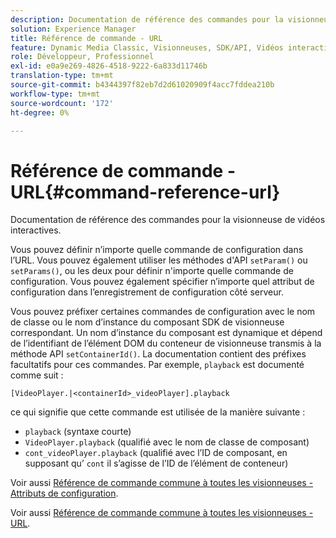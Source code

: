 ```yaml
---
description: Documentation de référence des commandes pour la visionneuse de vidéos interactives.
solution: Experience Manager
title: Référence de commande - URL
feature: Dynamic Media Classic, Visionneuses, SDK/API, Vidéos interactives
role: Développeur, Professionnel
exl-id: e0a9e269-4826-4518-9222-6a833d11746b
translation-type: tm+mt
source-git-commit: b4344397f82eb7d2d61020909f4acc7fddea210b
workflow-type: tm+mt
source-wordcount: '172'
ht-degree: 0%

---
```


# Référence de commande - URL{#command-reference-url}

Documentation de référence des commandes pour la visionneuse de vidéos interactives.

Vous pouvez définir n’importe quelle commande de configuration dans l’URL. Vous pouvez également utiliser les méthodes d&#39;API `setParam()` ou `setParams()`, ou les deux pour définir n&#39;importe quelle commande de configuration. Vous pouvez également spécifier n’importe quel attribut de configuration dans l’enregistrement de configuration côté serveur.

Vous pouvez préfixer certaines commandes de configuration avec le nom de classe ou le nom d’instance du composant SDK de visionneuse correspondant. Un nom d’instance du composant est dynamique et dépend de l’identifiant de l’élément DOM du conteneur de visionneuse transmis à la méthode API `setContainerId()`. La documentation contient des préfixes facultatifs pour ces commandes. Par exemple, `playback` est documenté comme suit :

```
[VideoPlayer.|<containerId>_videoPlayer].playback
```

ce qui signifie que cette commande est utilisée de la manière suivante :

* `playback` (syntaxe courte)
* `VideoPlayer.playback` (qualifié avec le nom de classe de composant)
* `cont_videoPlayer.playback` (qualifié avec l’ID de composant, en supposant qu’ `cont` il s’agisse de l’ID de l’élément de conteneur)

Voir aussi [Référence de commande commune à toutes les visionneuses - Attributs de configuration](../../../r-html5-viewer-20-cmdref-configattrib/r-html5-viewer-20-cmdref-configattrib.md#concept-850e0f2c49b949deb7cfbfd330d329bd).

Voir aussi [Référence de commande commune à toutes les visionneuses - URL](../../../c-html5-viewer-20-cmdref-url/c-html5-viewer-20-cmdref-url.md#concept-9b337f349b7b406b8c33c7ee96b3e226).
